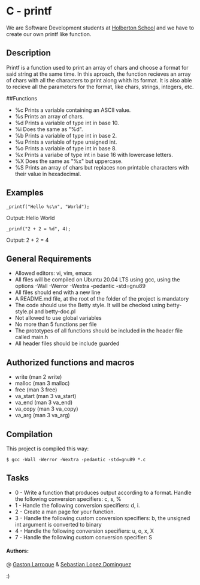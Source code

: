 # C - printf

We are Software Development students at  [Holberton School](https://www.holbertonschool.com/) and we have to create our own printf like function.

## Description
Printf is a function used to print an array of chars and choose a format for said string at the same time. In this aproach, the function recieves an array of chars with all the characters to print along whith its format. It is also able to recieve all the parameters for the format, like chars, strings, integers, etc.

##Functions
- %c Prints a variable containing an ASCII value.
- %s Prints an array of chars.
- %d Prints a variable of type int in base 10.
- %i Does the same as "%d".
- %b Prints a variable of type int in base 2.
- %u Prints a variable of type unsigned int.
- %o Prints a variable of type int in base 8.
- %x Prints a variabe of type int in base 16 with lowercase letters.
- %X Does the same as "%x" but uppercase.
- %S Prints an array of chars but replaces non printable characters with their value in hexadecimal.


## Examples

```
_printf("Hello %s\n", "World");
```
Output: Hello World

```
_prinf("2 + 2 = %d", 4);
```
Output: 2 + 2 = 4

## General Requirements
- Allowed editors: vi, vim, emacs
- All files will be compiled on Ubuntu 20.04 LTS using gcc, using the options -Wall -Werror -Wextra -pedantic -std=gnu89
- All  files should end with a new line
- A README.md file, at the root of the folder of the project is mandatory
- The code should use the Betty style. It will be checked using betty-style.pl and betty-doc.pl
- Not allowed to use global variables
- No more than 5 functions per file
- The prototypes of all functions should be included in the header file called main.h
- All header files should be include guarded


## Authorized functions and macros
- write (man 2 write)
- malloc (man 3 malloc)
- free (man 3 free)
- va_start (man 3 va_start)
- va_end (man 3 va_end)
- va_copy (man 3 va_copy)
- va_arg (man 3 va_arg)


## Compilation
This project  is compiled this way:

```
$ gcc -Wall -Werror -Wextra -pedantic -std=gnu89 *.c
```

## Tasks
- 0 - Write a function that produces output according to a format. Handle the following conversion specifiers: c, s, %
- 1 - Handle the following conversion specifiers: d, i.
- 2 - Create a man page for your function.
- 3 - Handle the following custom conversion specifiers: b, the unsigned int argument is converted to binary
- 4 - Handle the following conversion specifiers: u, o, x, X
- 7 - Handle the following custom conversion specifier: S

#### Authors: 
@ [Gaston Larroque](https://github.com/gasstin) &  [Sebastian Lopez Dominguez](https://github.com/seba230903)



:)

